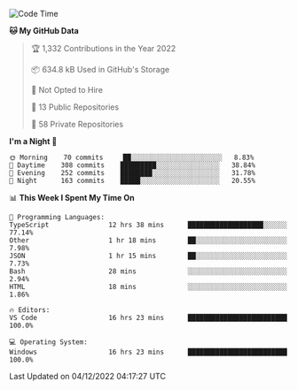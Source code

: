 <!--START_SECTION:waka-->
![Code Time](http://img.shields.io/badge/Code%20Time-3%2C333%20hrs%2050%20mins-blue)

**🐱 My GitHub Data** 

> 🏆 1,332 Contributions in the Year 2022
 > 
> 📦 634.8 kB Used in GitHub's Storage 
 > 
> 🚫 Not Opted to Hire
 > 
> 📜 13 Public Repositories 
 > 
> 🔑 58 Private Repositories  
 > 
**I'm a Night 🦉** 

```text
🌞 Morning    70 commits     ██░░░░░░░░░░░░░░░░░░░░░░░   8.83% 
🌆 Daytime    308 commits    █████████░░░░░░░░░░░░░░░░   38.84% 
🌃 Evening    252 commits    ████████░░░░░░░░░░░░░░░░░   31.78% 
🌙 Night      163 commits    █████░░░░░░░░░░░░░░░░░░░░   20.55%

```


📊 **This Week I Spent My Time On** 

```text
💬 Programming Languages: 
TypeScript               12 hrs 38 mins      ███████████████████░░░░░░   77.14% 
Other                    1 hr 18 mins        ██░░░░░░░░░░░░░░░░░░░░░░░   7.98% 
JSON                     1 hr 15 mins        ██░░░░░░░░░░░░░░░░░░░░░░░   7.73% 
Bash                     28 mins             ░░░░░░░░░░░░░░░░░░░░░░░░░   2.94% 
HTML                     18 mins             ░░░░░░░░░░░░░░░░░░░░░░░░░   1.86%

🔥 Editors: 
VS Code                  16 hrs 23 mins      █████████████████████████   100.0%

💻 Operating System: 
Windows                  16 hrs 23 mins      █████████████████████████   100.0%

```


 Last Updated on 04/12/2022 04:17:27 UTC
<!--END_SECTION:waka-->

